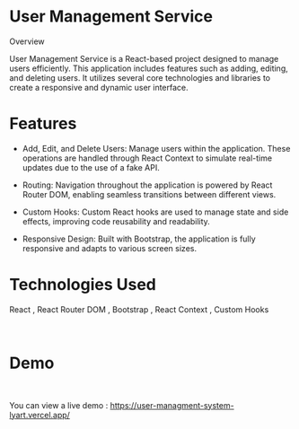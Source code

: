 # User Management Service

Overview

User Management Service is a React-based project designed to manage users efficiently. This application includes features such as adding, editing, and deleting users. It utilizes several core technologies and libraries to create a responsive and dynamic user interface.


# Features
- Add, Edit, and Delete Users: Manage users within the application. These operations are handled through React Context to simulate real-time updates due to the use of a fake API.
  
- Routing: Navigation throughout the application is powered by React Router DOM, enabling seamless transitions between different views.
  
- Custom Hooks: Custom React hooks are used to manage state and side effects, improving code reusability and readability.
  
- Responsive Design: Built with Bootstrap, the application is fully responsive and adapts to various screen sizes.


# Technologies Used
React , React Router DOM , Bootstrap , React Context , Custom Hooks

<br/>

# Demo

<br/>

You can view a live demo : https://user-managment-system-lyart.vercel.app/
